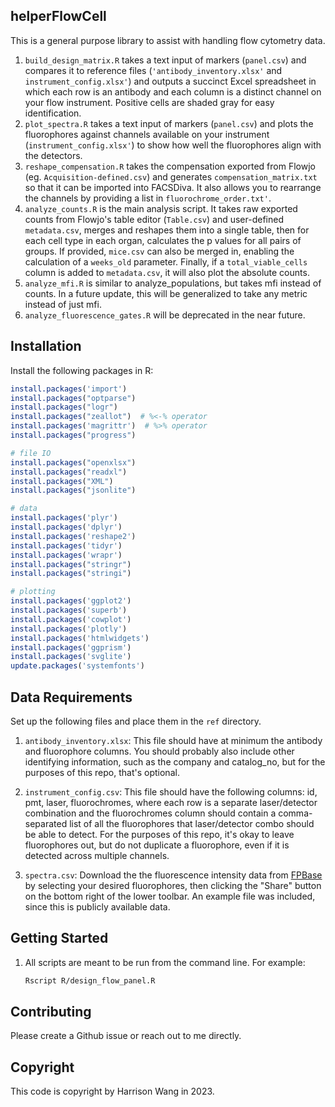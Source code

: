 ## helperFlowCell

This is a general purpose library to assist with handling flow cytometry data.

1. `build_design_matrix.R` takes a text input of markers (`panel.csv`) and compares it to reference files (`'antibody_inventory.xlsx'` and `instrument_config.xlsx'`) and outputs a succinct Excel spreadsheet in which each row is an antibody and each column is a distinct channel on your flow instrument. Positive cells are shaded gray for easy identification.
2. `plot_spectra.R` takes a text input of markers (`panel.csv`) and plots the fluorophores against channels available on your instrument (`instrument_config.xlsx'`) to show how well the fluorophores align with the detectors.
3. `reshape_compensation.R` takes the compensation exported from Flowjo (eg. `Acquisition-defined.csv`) and generates `compensation_matrix.txt` so that it can be imported into FACSDiva. It also allows you to rearrange the channels by providing a list in `fluorochrome_order.txt'`.
4. `analyze_counts.R` is the main analysis script. It takes raw exported counts from Flowjo's table editor (`Table.csv`) and user-defined `metadata.csv`, merges and reshapes them into a single table, then for each cell type in each organ, calculates the p values for all pairs of groups. If provided, `mice.csv` can also be merged in, enabling the calculation of a `weeks_old` parameter. Finally, if a `total_viable_cells` column is added to `metadata.csv`, it will also plot the absolute counts.
5. `analyze_mfi.R` is similar to analyze_populations, but takes mfi instead of counts. In a future update, this will be generalized to take any metric instead of just mfi.
6. `analyze_fluorescence_gates.R` will be deprecated in the near future.


## Installation

Install the following packages in R:

```R
install.packages('import')
install.packages("optparse")
install.packages("logr")
install.packages("zeallot")  # %<-% operator
install.packages('magrittr')  # %>% operator
install.packages("progress")

# file IO
install.packages("openxlsx")
install.packages("readxl")
install.packages("XML")
install.packages("jsonlite")

# data
install.packages('plyr')
install.packages('dplyr')
install.packages('reshape2')
install.packages('tidyr')
install.packages('wrapr')
install.packages("stringr")
install.packages("stringi")

# plotting
install.packages('ggplot2')
install.packages('superb')
install.packages('cowplot')
install.packages('plotly')
install.packages('htmlwidgets')
install.packages('ggprism')
install.packages('svglite')
update.packages('systemfonts')
```

## Data Requirements

Set up the following files and place them in the `ref` directory.

1. `antibody_inventory.xlsx`: This file should have at minimum the antibody and fluorophore columns. You should probably also include other identifying information, such as the company and catalog_no, but for the purposes of this repo, that's optional.

2. `instrument_config.csv`: This file should have the following columns: id, pmt, laser, fluorochromes, where each row is a separate laser/detector combination and the fluorochromes column should contain a comma-separated list of all the fluorophores that laser/detector combo should be able to detect. For the purposes of this repo, it's okay to leave fluorophores out, but do not duplicate a fluorophore, even if it is detected across multiple channels.

3. `spectra.csv`: Download the the fluorescence intensity data from [FPBase](https://www.fpbase.org/spectra/) by selecting your desired fluorophores, then clicking the "Share" button on the bottom right of the lower toolbar. An example file was included, since this is publicly available data.

 
## Getting Started
 
1. All scripts are meant to be run from the command line. For example:

    ```bash
    Rscript R/design_flow_panel.R
    ```

## Contributing

Please create a Github issue or reach out to me directly.

## Copyright

This code is copyright by Harrison Wang in 2023.
